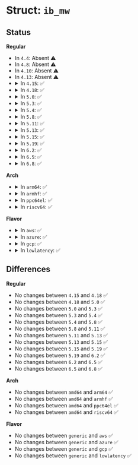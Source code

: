 # Struct: <code>ib_mw</code>

## Status
<b>Regular</b>
<ul>
<li>
In <code>4.4</code>: Absent ⚠️
</li>
<li>
In <code>4.8</code>: Absent ⚠️
</li>
<li>
In <code>4.10</code>: Absent ⚠️
</li>
<li>
In <code>4.13</code>: Absent ⚠️
</li>
<li>
<details>
<summary>In <code>4.15</code>: ✅</summary>

```c
struct ib_mw {
    struct ib_device *device;
    struct ib_pd *pd;
    struct ib_uobject *uobject;
    u32 rkey;
    enum ib_mw_type type;
};
```
</details>
</li>
<li>
<details>
<summary>In <code>4.18</code>: ✅</summary>

```c
struct ib_mw {
    struct ib_device *device;
    struct ib_pd *pd;
    struct ib_uobject *uobject;
    u32 rkey;
    enum ib_mw_type type;
};
```
</details>
</li>
<li>
<details>
<summary>In <code>5.0</code>: ✅</summary>

```c
struct ib_mw {
    struct ib_device *device;
    struct ib_pd *pd;
    struct ib_uobject *uobject;
    u32 rkey;
    enum ib_mw_type type;
};
```
</details>
</li>
<li>
<details>
<summary>In <code>5.3</code>: ✅</summary>

```c
struct ib_mw {
    struct ib_device *device;
    struct ib_pd *pd;
    struct ib_uobject *uobject;
    u32 rkey;
    enum ib_mw_type type;
};
```
</details>
</li>
<li>
<details>
<summary>In <code>5.4</code>: ✅</summary>

```c
struct ib_mw {
    struct ib_device *device;
    struct ib_pd *pd;
    struct ib_uobject *uobject;
    u32 rkey;
    enum ib_mw_type type;
};
```
</details>
</li>
<li>
<details>
<summary>In <code>5.8</code>: ✅</summary>

```c
struct ib_mw {
    struct ib_device *device;
    struct ib_pd *pd;
    struct ib_uobject *uobject;
    u32 rkey;
    enum ib_mw_type type;
};
```
</details>
</li>
<li>
<details>
<summary>In <code>5.11</code>: ✅</summary>

```c
struct ib_mw {
    struct ib_device *device;
    struct ib_pd *pd;
    struct ib_uobject *uobject;
    u32 rkey;
    enum ib_mw_type type;
};
```
</details>
</li>
<li>
<details>
<summary>In <code>5.13</code>: ✅</summary>

```c
struct ib_mw {
    struct ib_device *device;
    struct ib_pd *pd;
    struct ib_uobject *uobject;
    u32 rkey;
    enum ib_mw_type type;
};
```
</details>
</li>
<li>
<details>
<summary>In <code>5.15</code>: ✅</summary>

```c
struct ib_mw {
    struct ib_device *device;
    struct ib_pd *pd;
    struct ib_uobject *uobject;
    u32 rkey;
    enum ib_mw_type type;
};
```
</details>
</li>
<li>
<details>
<summary>In <code>5.19</code>: ✅</summary>

```c
struct ib_mw {
    struct ib_device *device;
    struct ib_pd *pd;
    struct ib_uobject *uobject;
    u32 rkey;
    enum ib_mw_type type;
};
```
</details>
</li>
<li>
<details>
<summary>In <code>6.2</code>: ✅</summary>

```c
struct ib_mw {
    struct ib_device *device;
    struct ib_pd *pd;
    struct ib_uobject *uobject;
    u32 rkey;
    enum ib_mw_type type;
};
```
</details>
</li>
<li>
<details>
<summary>In <code>6.5</code>: ✅</summary>

```c
struct ib_mw {
    struct ib_device *device;
    struct ib_pd *pd;
    struct ib_uobject *uobject;
    u32 rkey;
    enum ib_mw_type type;
};
```
</details>
</li>
<li>
<details>
<summary>In <code>6.8</code>: ✅</summary>

```c
struct ib_mw {
    struct ib_device *device;
    struct ib_pd *pd;
    struct ib_uobject *uobject;
    u32 rkey;
    enum ib_mw_type type;
};
```
</details>
</li>
</ul>
<b>Arch</b>
<ul>
<li>
<details>
<summary>In <code>arm64</code>: ✅</summary>

```c
struct ib_mw {
    struct ib_device *device;
    struct ib_pd *pd;
    struct ib_uobject *uobject;
    u32 rkey;
    enum ib_mw_type type;
};
```
</details>
</li>
<li>
<details>
<summary>In <code>armhf</code>: ✅</summary>

```c
struct ib_mw {
    struct ib_device *device;
    struct ib_pd *pd;
    struct ib_uobject *uobject;
    u32 rkey;
    enum ib_mw_type type;
};
```
</details>
</li>
<li>
<details>
<summary>In <code>ppc64el</code>: ✅</summary>

```c
struct ib_mw {
    struct ib_device *device;
    struct ib_pd *pd;
    struct ib_uobject *uobject;
    u32 rkey;
    enum ib_mw_type type;
};
```
</details>
</li>
<li>
<details>
<summary>In <code>riscv64</code>: ✅</summary>

```c
struct ib_mw {
    struct ib_device *device;
    struct ib_pd *pd;
    struct ib_uobject *uobject;
    u32 rkey;
    enum ib_mw_type type;
};
```
</details>
</li>
</ul>
<b>Flavor</b>
<ul>
<li>
<details>
<summary>In <code>aws</code>: ✅</summary>

```c
struct ib_mw {
    struct ib_device *device;
    struct ib_pd *pd;
    struct ib_uobject *uobject;
    u32 rkey;
    enum ib_mw_type type;
};
```
</details>
</li>
<li>
<details>
<summary>In <code>azure</code>: ✅</summary>

```c
struct ib_mw {
    struct ib_device *device;
    struct ib_pd *pd;
    struct ib_uobject *uobject;
    u32 rkey;
    enum ib_mw_type type;
};
```
</details>
</li>
<li>
<details>
<summary>In <code>gcp</code>: ✅</summary>

```c
struct ib_mw {
    struct ib_device *device;
    struct ib_pd *pd;
    struct ib_uobject *uobject;
    u32 rkey;
    enum ib_mw_type type;
};
```
</details>
</li>
<li>
<details>
<summary>In <code>lowlatency</code>: ✅</summary>

```c
struct ib_mw {
    struct ib_device *device;
    struct ib_pd *pd;
    struct ib_uobject *uobject;
    u32 rkey;
    enum ib_mw_type type;
};
```
</details>
</li>
</ul>

## Differences
<b>Regular</b>
<ul>
<li>
No changes between <code>4.15</code> and <code>4.18</code> ✅
</li>
<li>
No changes between <code>4.18</code> and <code>5.0</code> ✅
</li>
<li>
No changes between <code>5.0</code> and <code>5.3</code> ✅
</li>
<li>
No changes between <code>5.3</code> and <code>5.4</code> ✅
</li>
<li>
No changes between <code>5.4</code> and <code>5.8</code> ✅
</li>
<li>
No changes between <code>5.8</code> and <code>5.11</code> ✅
</li>
<li>
No changes between <code>5.11</code> and <code>5.13</code> ✅
</li>
<li>
No changes between <code>5.13</code> and <code>5.15</code> ✅
</li>
<li>
No changes between <code>5.15</code> and <code>5.19</code> ✅
</li>
<li>
No changes between <code>5.19</code> and <code>6.2</code> ✅
</li>
<li>
No changes between <code>6.2</code> and <code>6.5</code> ✅
</li>
<li>
No changes between <code>6.5</code> and <code>6.8</code> ✅
</li>
</ul>
<b>Arch</b>
<ul>
<li>
No changes between <code>amd64</code> and <code>arm64</code> ✅
</li>
<li>
No changes between <code>amd64</code> and <code>armhf</code> ✅
</li>
<li>
No changes between <code>amd64</code> and <code>ppc64el</code> ✅
</li>
<li>
No changes between <code>amd64</code> and <code>riscv64</code> ✅
</li>
</ul>
<b>Flavor</b>
<ul>
<li>
No changes between <code>generic</code> and <code>aws</code> ✅
</li>
<li>
No changes between <code>generic</code> and <code>azure</code> ✅
</li>
<li>
No changes between <code>generic</code> and <code>gcp</code> ✅
</li>
<li>
No changes between <code>generic</code> and <code>lowlatency</code> ✅
</li>
</ul>
